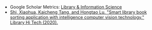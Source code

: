 * Google Scholar Metrics: [Library & Information Science](https://scholar.google.com/citations?view_op=top_venues&hl=en&vq=soc_libraryinformationscience)
* [Shi, Xiaohua, Kaicheng Tang, and Hongtao Lu. "Smart library book sorting application with intelligence computer vision technology." Library Hi Tech (2020).](https://www.emerald.com/insight/content/doi/10.1108/LHT-10-2019-0211/full/html)